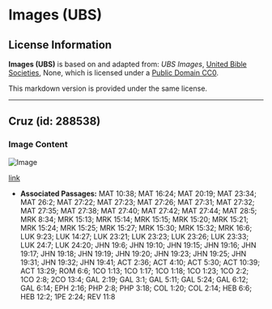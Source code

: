 # Images (UBS)

## License Information

**Images (UBS)** is based on and adapted from: _UBS Images_, [United Bible Societies](https://unitedbiblesocieties.org/), None, which is licensed under a [Public Domain CC0](https://creativecommons.org/public-domain/cc0/).

This markdown version is provided under the same license.



--------------------------------

## Cruz (id: 288538)

### Image Content

![Image](https://cdn.aquifer.bible/aquifer-content/resources/Media/WEB-0438_cross.jpg)

[link](https://cdn.aquifer.bible/aquifer-content/resources/Media/WEB-0438_cross.jpg)

* **Associated Passages:** MAT 10:38; MAT 16:24; MAT 20:19; MAT 23:34; MAT 26:2; MAT 27:22; MAT 27:23; MAT 27:26; MAT 27:31; MAT 27:32; MAT 27:35; MAT 27:38; MAT 27:40; MAT 27:42; MAT 27:44; MAT 28:5; MRK 8:34; MRK 15:13; MRK 15:14; MRK 15:15; MRK 15:20; MRK 15:21; MRK 15:24; MRK 15:25; MRK 15:27; MRK 15:30; MRK 15:32; MRK 16:6; LUK 9:23; LUK 14:27; LUK 23:21; LUK 23:23; LUK 23:26; LUK 23:33; LUK 24:7; LUK 24:20; JHN 19:6; JHN 19:10; JHN 19:15; JHN 19:16; JHN 19:17; JHN 19:18; JHN 19:19; JHN 19:20; JHN 19:23; JHN 19:25; JHN 19:31; JHN 19:32; JHN 19:41; ACT 2:36; ACT 4:10; ACT 5:30; ACT 10:39; ACT 13:29; ROM 6:6; 1CO 1:13; 1CO 1:17; 1CO 1:18; 1CO 1:23; 1CO 2:2; 1CO 2:8; 2CO 13:4; GAL 2:19; GAL 3:1; GAL 5:11; GAL 5:24; GAL 6:12; GAL 6:14; EPH 2:16; PHP 2:8; PHP 3:18; COL 1:20; COL 2:14; HEB 6:6; HEB 12:2; 1PE 2:24; REV 11:8

